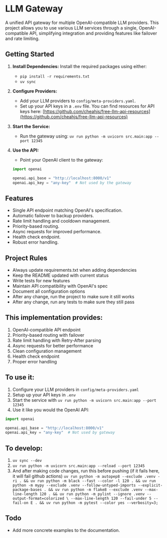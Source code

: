 # LLM Gateway

A unified API gateway for multiple OpenAI-compatible LLM providers. This project allows you to use various LLM services
through a single, OpenAI-compatible API, simplifying integration and providing features like failover and rate limiting.

## Getting Started

1. **Install Dependencies:** Install the required packages using either:
    - `pip install -r requirements.txt`
    - `uv sync`

2. **Configure Providers:**
    - Add your LLM providers to `config/meta-providers.yaml`.
    - Set up your API keys in a `.env` file. You can find resources for API keys
      here: [https://github.com/cheahjs/free-llm-api-resources](https://github.com/cheahjs/free-llm-api-resources)

3. **Start the Service:**
    - Run the gateway using: `uv run python -m uvicorn src.main:app --port 12345`

4. **Use the API:**
    - Point your OpenAI client to the gateway:
    ```python
    import openai

    openai.api_base = "http://localhost:8000/v1"
    openai.api_key = "any-key"  # Not used by the gateway
    ```

## Features

- Single API endpoint matching OpenAI's specification.
- Automatic failover to backup providers.
- Rate limit handling and cooldown management.
- Priority-based routing.
- Async requests for improved performance.
- Health check endpoint.
- Robust error handling.

## **Project Rules**

- Always update requirements.txt when adding dependencies
- Keep the README updated with current status
- Write tests for new features
- Maintain API compatibility with OpenAI's spec
- Document all configuration options
- After any change, run the project to make sure it still works
- After any change, run any tests to make sure they still pass

## This implementation provides:

1. OpenAI-compatible API endpoint
2. Priority-based routing with failover
3. Rate limit handling with Retry-After parsing
4. Async requests for better performance
5. Clean configuration management
6. Health check endpoint
7. Proper error handling

## To use it:

1. Configure your LLM providers in `config/meta-providers.yaml`
2. Setup up your API keys in `.env`
3. Start the service with `uv run python -m uvicorn src.main:app --port 12345`
4. Use it like you would the OpenAI API:

```python
import openai

openai.api_base = "http://localhost:8000/v1"
openai.api_key = "any-key"  # Not used by gateway
```

## To develop:

1. `uv sync --dev`
2. `uv run python -m uvicorn src.main:app --reload --port 12345`
3. And after making code changes, run this before pushing (if it fails here, it will fail github actions) `uv run python -m autopep8 --exclude .venv -ri . && uv run python -m black --fast --color -l 120 . && uv run python -m mypy --exclude .venv --follow-untyped-imports --explicit-package-bases . && uv run python -m flake8 --exclude .venv --max-line-length 120 . && uv run python -m pylint --ignore .venv --output-format=colorized \
          --max-line-length 120 --fail-under 5 --fail-on E . && uv run python -m pytest --color yes --verbosity=3;`

## Todo

- Add more concrete examples to the documentation.
